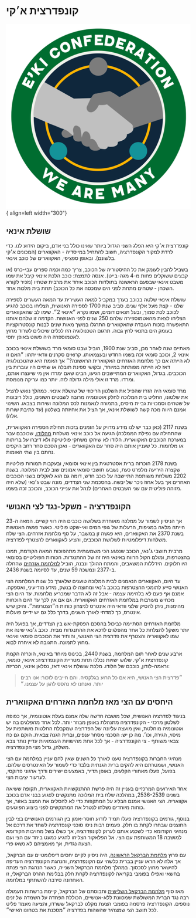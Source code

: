 # קונפדרצית א׳קי

![eki](assets/eki-cofedration.png){ align=left width="300"}

## שושלת אינאי

קונפדרצית א׳קי היא הפלג השני הגדול ביותר שאינו כולל בני אדם, ביקום הידוע לנו. כדי לרדת למקור הקונפדרציה, חשוב
להתחיל במייסדיה - האקווארים (המכונים א׳קי בלשונם). ובאופן ספציפי, האקווארים של כוכב אינאי.

בשביל להבין לעומק את כל ההיסטוריה של הכוכב, צריך כמה וכמה ספרים עבי-כרס (או קבצים ששוקלים פחות מ-4
מגה-בייט). אנסה לתמצת: כוכב הלכת אינאי קיבל את שמו משבט אינאי שבפעם הראשונה בתולדות הכוכב איחד את
מרבית שטחיו (נזכיר לקורא השכחן - שטחים מתחת לפני הים שמכסה את כל הכוכב) תחת בית מלכות אחד.

שושלת אינאי שלטה בכוכב בערך במקביל למאה העשירית עד המאה העשרים לספירה שלנו - קצת מעל אלף שנים.
סביב שנת 1700 לספירה האנושית, הצליחו בכוכב להגיע לכוכב לכת סמוך, ובעל תנאים דומים, ושמו נקרא ״אינאי 2״.
שימו לב שהאקווארים הצליחו לצאת מהאטמוספירה שלהם 250 שנים לפני האנושות. הקדמה זו שלהם אותנו
התאפשרה בזכות העובדה שהאקווארים התרגלו במשך מאות שנים לבנות קונסטרוקציות בעומק הים בתנאי לחץ
גבוה. תרגום הטכנולוגיה הזו לכלים שיכולים לשרוד מחוץ לאטמוספרה היה פשוט באופן יחסי.

מאתיים שנה לאחר מכן, סביב שנת 1900, הוביל שבט סומאי מרד בשושלת אינאי בכוכב אינאי 2, וכוכב סומאי זכה
בשמו החדש ובעצמאותו. קרואים סקרנים וודאי יתהו: ״האם זו לא הייתה אם כך מלחמת האזרחים האקווארית
הראשונה?״ אך האמת היא שהטכנולוגיה דאז לא הייתה מפותחת במיוחד, ובקושי ספינת תובלה או שתיים היו
עוברות בין הכוכבים. בגדול, האקווארים המתיישבים הגיעו, הבינו שאם ימרדו אין מי שיעצרו אותם, ומרדו. מרד זו
אולי מילה גדולה לזה. יותר כמו עריקה מנומסת.

מרד סומאי היה הזרז שהפיל את השלטון הריכוזי של שושלת אינאי. כמהלך נואש להציל את שלטונו, החליט בית
המלוכה לחלק אוטונומיה מרובה לשבטים השונים, כולל ריבונות על שטחים וסמכויות גביית מיסים, בתמורה
לנאמנות לכס המלוכה ושירות בצבאו. השינוי אמנם היווה מכה קשה לשושלת אינאי, אך הציל את אחיזתה בשלטון
(עד כתיבת שורות אלה).

בשנת 2117 (כאן כבר יש לנו מידע מדויק על הזמנים בזכות תחילת הספירה האקווארית, שהתחילה עם נפילת
הממלכה) הגיעה אל כוכב אינאי משלחת [מהלודו](../זנים/קסנו-ויטה/04-ludo.md), שכוכבם עבר במערכת הכוכבים
האקווארית. הלודו לא שיחקו משחקי פוליטיקה ולא דיברו על בריתות או מלחמות. כל שעניין אותם היה סחר
עם האקווארים - ואכן הסכם סחר רחב היקפים נחתם בין שתי האומות.

בשנת 2178 הוכרזה ברית אסטרטגית בין אינאי וסומאי, ובעקבות תמורות פוליטיות שקצרה היריעה מלפרט כעת,
נשבעו תושבי סומאי אמונים שוב לבית המלוכה. בשנת 2202 משלחת משותפת התיישבה על כוכב חדש, דומה גם
הוא לאקלים בשני הכוכבים האחרים אך בעל אחוז ניכר של יבשה. בהסכמת שני הצדדים, מונה שבט ג׳נאי (שלא
היה מזוהה פוליטית עם שני השבטים האחרים) לנהל את ענייני הכוכב, והכוכב זכה בשמו.

## הקונפדרציה - משקל-נגד לצי האנושי

אך הניסיון לשמור על ממלכה מאוחדת בשלושה כוכבים היה רווי קשיים. המאה ה-23 הייתה מלאה במגיפות,
הרעלות של גופי המים ואי-שקט פוליטי. כאשר פגשה האנושות בשנת 2370 את האקווארים, היא פגשה זן במשבר,
על סף מלחמת אזרחים. הצי שלח משלחות דיפלומטיות לשלושת הכוכבים, והציע לאקווארים להצטרף לפדרציה.

מרבית תושבי ג׳נאי, הכוכב שנפגע הכי משמעותית מתהפוכות המאה הקודמת, תמכו בהצטרפות, ומולם הקול
הרווח באינאי היה זה של ההתנגדות. הכוחות הפוליטיים בסומאי היו חלוקים. הידללות המשאבים, והמתח ההולך
ונבנה, הוביל [למלחמת אזרחים](../היסטוריה/02-golden-age-of-space.md#_3) שהחלה ב-2377 ונמשכה 59 שנים,
עד לסיומה בשנת 2436.

עד היום, האקווארים הנאמנים לבית המלוכה טוענים שלאורך כל שנות המלחמה הצי האנושי סייע לתומכי
ההצטרפות בכוכב ג׳נאי ומחוצה לו בנשק, מידע מודיעיני, ואספקה. אמנם אף פעם לא בלחימה עצמה - אבל זה
לא הדבר שמכריע מלחמות. עד היום הצי מכחיש מעורבות במלחמת האזרחים האקווארית. גם אם אין לכך עד
היום הוכחות מהימנות, ניתן להסיק שלצי וודאי היה אינטרס לניצחון כוחות ה״הצטרפות״. והיכן שיש אינטרס, כך
למדתי לאורך השנים, בדרך כלל גם יש ידיים פועלות.

מלחמת האזרחים הסתיימה כביכול בהסכם הפסקת-אש בין הצדדים, אך בפועל היה יותר משקל להצלחת כל
אחד מהפלגים לדכא את ההתנגדות מבית. כוכב ג׳נאי שינה את שמו לאקוואריה והצטרף את פדרצית הצי האנושי,
והותיר את הכוכבים סומאי ואינאי מחוץ לתמונה. התגובה לא איחרה לבוא.

ארבע שנים לאחר תום המלחמה, בשנת 2440, בכינוס מיוחד באינאי, הוכרזה הקמת קונפדרצית א׳קי. שלוש
ישויות נכללו תחת מטריית הקונפדרציה: אינאי, סומאי, וראמה-לודון, כוכבם של הלודו. מלכת שושלת אינאי דאז,
נסלאן אינאי, הכריזה:

> ״פדרצית הצי האנושי, היא אם כל הרוע בגלקסיה. והם חייבים לזכור: אנו רבים יותר. ואנחנו לא נהסס להגן
> על עצמנו.״

## היחסים עם הצי מאז מלחמת האזרחים האקווארית

בניגוד לפדרציה האנושית, שכל מושבה חדשה שלה אמנם בעלת אוטונומיה, אך כפופה לשלטון מרכזי -
הקונפדרציה מתנהלת באופן מבוזר יותר. לכל אחד מהפלגים בה יש אוטונומיה מוחלטת, ואין מועצה עליונה
של הפדרציה שמקבלת החלטות משותפות על מיסוי, הגירה, וכו׳. מה כן יש: הסכמי מסחר ענפים, וברית הגנה
צבאית. הוקם גם כח צבאי משותף - צי הקונפדרציה - אך לכל אחת מהישויות העצמאיות עדיין נותר
צבא משלהן, גדול מצי הקונפדרציה.

מנהיגי החברות בקונפדרציה טענו לאורך כל השנים שאין להם עניין במלחמה עם הצי האנושי, ושמטרתם
היא להקים ברית הגנתית בלבד כדי לשמור על האינטרסים שלהם. בפועל, פעלו מאחורי הקלעים, באופן תדיר,
באמצעים ישירים ודרך ארגוני פרוקסי, לערעור יציבות הצי.

אחד האירועים המרכזיים בעניין זה היה פרשת ההתנקשויות האקווארית, תקופה ששיאה בשנים 2536-2539,
במהלכה שלח בית המלוכה מתנקשים לפגוע בבני אדם בכוכב אקוואריה. הצי האנושי אמנם הבליג על
המתקפות כדי לא להסלים את המצב באזור, אך כוחות מיוחדים נשלחו לנטרל את המתנקשים לפני ביצוע
הפיגועים.

בנוסף, גורמים בקונפדרציה פעלו תמיד לזרוע חוסר-אמון בין הגורמים האנושיים בצי לבין החוצנים שבחרו
לקחת בו חלק. פעמים רבות ניסו סוכני קונפדרציה לשחד את דרכם אל מנהיגי הקודומא כדי לשכנע אותם
לערוק לקונפדרציה, אך כשלו בשל מחויבות הקודומא למושבה 18 המשותפת עם הצי. אל הפלאקור הצליחו
להגיע כמעט ביחד עם הצי ועם הצעה נגדית, אך מאמציהם לא נשאו פרי.

עם פרוץ [מלחמת הברקאל הראשונה](../היסטוריה/03-brakkal-wars.md_-2731-2777), היה ניסיון לקיים יחסים
דיפלומטיים עם הברקאל, אך אלה לא הראו עניין בברית כלשהי עם הקונפדרציה, והנהגת הקונפדרציה
העדיפה להישאר מחוץ לסכסוך. במהלך מלחמת הברקאל השנייה, כאשר הנהגת הצי פנתה בחשאי ואפילו
בפומבי בקריאה לקונפדרציה לקחת חלק בבלימת ההרס הברקאלי, זו האחרונה סירבה להשתתף במלחמה.

מאז סוף [מלחמת הברקאל השלישית](../היסטוריה/03-brakkal-wars.md#-2799-2800) ותבוסתם של הברקאל,
קיימת ברשתות תעמולה רבה נגד הברית המשולשת שמכוונת ללא-אנושיים, הכוללת הפחדה על השמדה של
זנים נוספים. הקונפדרציה פרסמה בפומבי הצעת מקלט לברקאל ששרדו, והציעה מעמד פליט לכל תושב הצי
שמצהיר שהשהות בפדרציה ״מסכנת את בטחונו האישי״.
